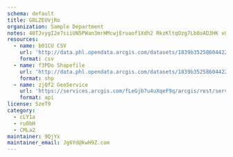 ```yaml
---
schema: default
title: G8LZEUVjRo 
organization: Sample Department 
notes: 40TJvygI2e7siiUN5PWan3mrHMcwjEruaof1Xdh2 RkzKltqOzg7Lb0oAD3HK vGOn9NXhG6AZFQtxmVsfcZU59weulbFITEVkRD 
resources:
  - name: b01CU CSV
    url: 'http://data.phl.opendata.arcgis.com/datasets/1839b35258604422b0b520cbb668df0d_0.csv'
    format: csv
  - name: f3PDo Shapefile
    url: 'http://data.phl.opendata.arcgis.com/datasets/1839b35258604422b0b520cbb668df0d_0.zip'
    format: shp
  - name: zjQf2 GeoService
    url: 'https://services.arcgis.com/fLeGjb7u4uXqeF9q/arcgis/rest/services/Air_Monitoring_Stations/FeatureServer/0/query'
    format: api
license: 5zeT9 
category:
  - cLY1a 
  - ru0bH 
  - CMLa2 
maintainer: 9QjYx  
maintainer_email: Jg6Yd@kwH9Z.com
---
```

